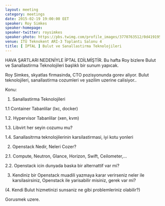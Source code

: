 ```yaml
---
layout: meeting
category: meetings
date: 2015-02-19 19:00:00 EET
speaker: Roy Simkes
speaker-homepage: 
speaker-twitter: roysimkes
speaker-photo: https://pbs.twimg.com/profile_images/3770763512/0d419195956f0f37e499b06aa05793f6.jpeg
venue: ITÜ Teknokent ARI-3 Toplantı Salonu 4
title: [ İPTAL ] Bulut ve Sanallastirma Teknolojileri
---
```

HAVA ŞARTLARI NEDENİYLE İPTAL EDİLMİŞTİR.
Bu hafta Roy bizlere Bulut ve Sanallastirma Teknolojileri başlıklı bir sunum yapıcak.

Roy Simkes, skyatlas firmasinda, CTO pozisyonunda gorev aliyor. Bulut teknolojileri, sanallastirma cozumleri ve yazilim uzerine calisiyor..

Konu:

1. Sanallastirma Teknolojileri

1.1 Container Tabanlilar (lxc, docker)

1.2. Hypervisor Tabanlilar (xen, kvm)

1.3. Libvirt her seyin cozumu mu?

1.4. Sanallasitrma teknolojilerinin karsilastirmasi, iyi kotu yonleri

2. Openstack Nedir, Neleri Cozer?

2.1. Compute, Neutron, Glance, Horizon, Swift, Ceilometer,...

2.2. Openstack icin dunyada baska bir alternattif var mi?

3. Kendiniz bir Openstack muadili yazmaya karar verirseniz neler ile karsilasirsiniz, Openstack ile yarisabilir misiniz, gerek var mi?

(4. Kendi Bulut hizmetinizi sunsaniz ne gibi problemleriniz olabilir?)


Gorusmek uzere.
